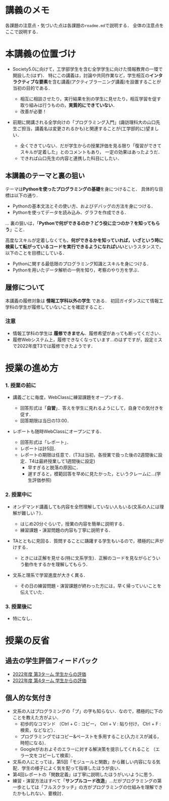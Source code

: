 # 講義のメモ

各課題の注意点・気づいた点は各課題の`readme.md`で説明する．
全体の注意点をここで説明する．

# 本講義の位置づけ

- Society5.0に向けて，工学部学生を含む全学学生に向けた情報教育の一環で開設した(はず)．
特にこの講義は，討論や共同作業など，学生相互の**インタラクティブな要素**を含む講義(アクティブラーニング講義)を設置することが当初の目的である．  

  - 相互に相談させたり，実行結果を別の学生に見せたり，相互学習を促す取り組みは行うものの，**実質的にできていない**．  
  - 改善が必要！

- 前期に開講される全学向けの「プログラミング入門」(諏訪理科大の山口先生ご担当，講義名は変更されるかも)と関連することが(工学部的に)望ましい．  

  - 全くできていない．だが学生からの授業評価を見る限り「復習ができてスキルが定着した」とのコメントもあり，
一定の効果はあったようだ．  
  - できれば山口先生の内容と連携した科目にしたい．

## 本講義のテーマと裏の狙い

テーマは**Pythonを使ったプログラミングの基礎**を身につけること．
具体的な目標は以下の通り．
- Pythonの基本文法とその使い方、およびデバッグの方法を身につける．
- Pythonを使ってデータを読み込み、グラフを作成できる．

... 裏の狙いは，「**Pythonで何ができるのか？どう役に立つのか？を知ってもらう**」こと．

高度なスキルが定着しなくても，**何ができるかを知っていれば，いざという時に検索して転がっているコードを実行できるようになればいい**というスタンスで，以下のことを目標にしている．

- Pythonに関する最低限のプログラミング知識とスキルを身につける．
- Pythonを用いたデータ解析の一例を知り，考察のやり方を学ぶ．


## 履修について

本講義の履修対象は **情報工学科以外の学生** である．
初回ガイダンスにて情報工学科の学生が履修していないことを確認すること．

### 注意
- 情報工学科の学生は **履修できません**．履修希望があっても断ってください．
- 履修Webシステム上，履修できなくなっています…のはずですが，設定ミスで2022年度T3では履修できたようです．

# 授業の進め方

### 1. 授業の前に

- 講義ごとに毎度，WebClassに練習課題をオープンする．
  - 回答形式は「**自習**」．答えを学生に見れるようにして，自身での気付きを促す．
  - 回答期限は当日の13:00．

- レポートも随時WebClassにオープンにする．
  - 回答形式は「レポート」．
  - レポートは計5回．
  - レポートの期限は任意で．(T3は当初，各授業で扱った後の2週間後に設定．T4は最終授業して1週間後に設定)
    - 早すぎると脱落の原因に．
    - 遅すぎると，模範回答を早めに見たかった，というクレームに...(学生評価参照)

### 2. 授業中に

- オンデマンド講義しても内容を全然理解していない人もいる(文系の人には理解が難しい？)．
  - はじめ20分ぐらいで，授業の内容を簡単に説明する．
  - 練習課題・演習問題の内容も丁寧に説明する．

- TAとともに見回る．質問することに躊躇する学生もいるので，積極的に声がけする．
  - ときには正解を見せる(特に文系学生)．正解のコードを見ながらどういう動作をするかを理解してもらう．

- 文系と理系で学習進度が大きく異る．
  - その日の練習問題・演習課題が終わった方には，早く帰っていいことを伝えていた．

### 3. 授業後に

- 特になし．

# 授業の反省

## 過去の学生評価フィードバック

- [2022年度 第3ターム 学生からの評価](https://github.com/YosukeSugiura/Introduction_to_Programming/blob/minor_v2/2022_feedback/%5BXZ650011%5DAL1_%E3%83%97%E3%83%AD%E3%82%B0%E3%83%A9%E3%83%9F%E3%83%B3%E3%82%B0%E5%85%A5%E9%96%80_T3.pdf)
- [2022年度 第4ターム 学生からの評価](https://github.com/YosukeSugiura/Introduction_to_Programming/blob/minor_v2/2022_feedback/%5BXZ650012%5DAL1_%E3%83%97%E3%83%AD%E3%82%B0%E3%83%A9%E3%83%9F%E3%83%B3%E3%82%B0%E5%85%A5%E9%96%80_T4.pdf)

## 個人的な気付き

- 文系の人はプログラミングの「プ」の字も知らない．なので，積極的に下のことを教えた方がよい．
  - 初歩的なコマンド （Ctrl + C : コピー， Ctrl + V : 貼り付け， Ctrl + F : 検索，などなど）．
  - プログラミングではコピー&ペーストを多用すること(入力ミスが減る，時短になる)．
  - Googleがおおよそのエラーに対する解決策を提示してくれること （エラー文をコピーして検索）．
- 文系の人にとっては，第5回「モジュールと関数」から難しい内容になる気配．学生の様子によく気を配って指導したほうが良い．
- 第4回レポートの「関数定義」は丁寧に説明したほうがいいように思う．
- 練習・演習方法はすべて「**サンプルコード改造**」…だがプログラミングの第一歩としては「フルスクラッチ」の方がプログラミングの仕組みを理解できたかもしれない．要検討．
